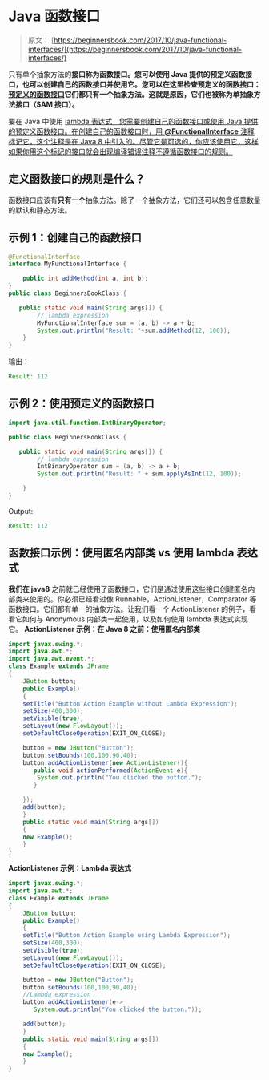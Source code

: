 # Java 函数接口

> 原文： [https://beginnersbook.com/2017/10/java-functional-interfaces/](https://beginnersbook.com/2017/10/java-functional-interfaces/)

只有单个抽象方法的**接口称为函数接口。您可以使用 Java 提供的预定义函数接口，也可以创建自己的函数接口并使用它。您可以在这里检查预定义的函数接口：[预定义的函数接口](https://docs.oracle.com/javase/8/docs/api/java/util/function/package-summary.html)它们都只有一个抽象方法。这就是原因，它们也被称为单抽象方法接口（SAM 接口）。**

要在 Java 中使用 [lambda 表达式，您需要创建自己的函数接口或使用 Java 提供的预定义函数接口。在创建自己的函数接口时，用 **@FunctionalInterface** 注释标记它，这个注释是在 Java 8 中引入的。尽管它是可选的，你应该使用它，这样如果你用这个标记的接口就会出现编译错误注释不遵循函数接口的规则。](https://beginnersbook.com/2017/10/java-lambda-expressions-tutorial-with-examples/)

## 定义函数接口的规则是什么？

函数接口应该有**只有一个**抽象方法。除了一个抽象方法，它们还可以包含任意数量的默认和静态方法。

## 示例 1：创建自己的函数接口

```java
@FunctionalInterface
interface MyFunctionalInterface {

    public int addMethod(int a, int b);
}
public class BeginnersBookClass {

   public static void main(String args[]) {
        // lambda expression
    	MyFunctionalInterface sum = (a, b) -> a + b;
        System.out.println("Result: "+sum.addMethod(12, 100));
    }
}
```

输出：

```java
Result: 112

```

## 示例 2：使用预定义的函数接口

```java
import java.util.function.IntBinaryOperator;

public class BeginnersBookClass {

   public static void main(String args[]) {
        // lambda expression
        IntBinaryOperator sum = (a, b) -> a + b;
        System.out.println("Result: " + sum.applyAsInt(12, 100));

    }
}
```

Output:

```java
Result: 112

```

## 函数接口示例：使用匿名内部类 vs 使用 lambda 表达式

**我们在 java8** 之前就已经使用了函数接口，它们是通过使用这些接口创建匿名内部类来使用的。你必须已经看过像 Runnable，ActionListener，Comparator 等函数接口。它们都有单一的抽象方法。让我们看一个 ActionListener 的例子，看看它如何与 Anonymous 内部类一起使用，以及如何使用 lambda 表达式实现它。
**ActionListener 示例：在 Java 8 之前：使用匿名内部类**

```java
import javax.swing.*;
import java.awt.*;
import java.awt.event.*;
class Example extends JFrame
{
    JButton button;
    public Example()
    {
	setTitle("Button Action Example without Lambda Expression");
	setSize(400,300);
	setVisible(true);
	setLayout(new FlowLayout());
	setDefaultCloseOperation(EXIT_ON_CLOSE);

	button = new JButton("Button");
	button.setBounds(100,100,90,40);
	button.addActionListener(new ActionListener(){  
	   public void actionPerformed(ActionEvent e){  
		System.out.println("You clicked the button."); 
	   }  

	});
	add(button);
    }
    public static void main(String args[])
    {
	new Example();
    }   
}

```

**ActionListener 示例：Lambda 表达式**

```java
import javax.swing.*;
import java.awt.*;
class Example extends JFrame
{
    JButton button;
    public Example()
    {
	setTitle("Button Action Example using Lambda Expression");
	setSize(400,300);
	setVisible(true);
	setLayout(new FlowLayout());
	setDefaultCloseOperation(EXIT_ON_CLOSE);

	button = new JButton("Button");
	button.setBounds(100,100,90,40);
	//Lambda expression
	button.addActionListener(e-> 
	   System.out.println("You clicked the button.")); 

	add(button);
    }
    public static void main(String args[])
    {
	new Example();
    }   
}

```